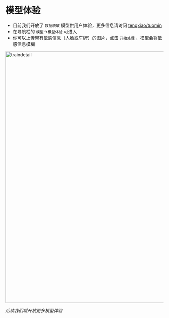 # 模型体验

- 目前我们开放了 `数据脱敏` 模型供用户体验，更多信息请访问 [tengxiao/tuomin](https://openi.pcl.ac.cn/tengxiao/tuomin)
- 在导航栏的 `模型`->`模型体验` 可进入
- 你可以上传带有敏感信息（人脸或车牌）的图片，点击 `开始处理` ，模型会将敏感信息模糊

<img src="_media/model/model-exp.png" width = "800" alt="traindetail" align=middle />

*后续我们将开放更多模型体验*
